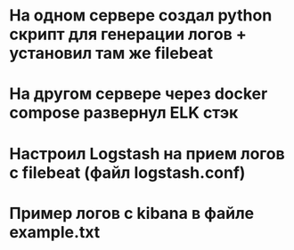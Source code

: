 # На одном сервере создал python скрипт для генерации логов + установил там же filebeat

# На другом сервере через docker compose развернул ELK стэк

# Настроил Logstash на прием логов с filebeat (файл logstash.conf)

# Пример логов с kibana в файле example.txt



